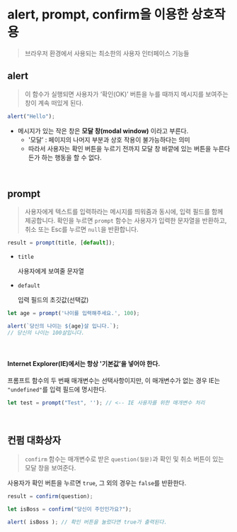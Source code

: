 # alert, prompt, confirm을 이용한 상호작용

> 브라우저 환경에서 사용되는 최소한의 사용자 인터페이스 기능들

## alert

> 이 함수가 실행되면 사용자가 ‘확인(OK)’ 버튼을 누를 때까지 메시지를 보여주는 창이 계속 떠있게 된다.

```javascript
alert("Hello");
```

- 메시지가 있는 작은 창은 **모달 창(modal window)** 이라고 부른다.
  - '모달’ : 페이지의 나머지 부분과 상호 작용이 불가능하다는 의미
  - 따라서 사용자는 확인 버튼을 누르기 전까지 모달 창 바깥에 있는 버튼을 누른다든가 하는 행동을 할 수 없다.

<br>

## prompt

> 사용자에게 텍스트를 입력하라는 메시지를 띄워줌과 동시에, 입력 필드를 함께 제공합니다. 확인을 누르면 `prompt` 함수는 사용자가 입력한 문자열을 반환하고, 취소 또는 Esc를 누르면 `null`을 반환합니다.

```javascript
result = prompt(title, [default]);
```

- `title`

  사용자에게 보여줄 문자열

- `default`

  입력 필드의 초깃값(선택값)

```javascript
let age = prompt('나이를 입력해주세요.', 100);

alert(`당신의 나이는 ${age}살 입니다.`); 
// 당신의 나이는 100살입니다.
```

<br>

#### Internet Explorer(IE)에서는 항상 '기본값’을 넣어야 한다.

프롬프트 함수의 두 번째 매개변수는 선택사항이지만, 이 매개변수가 없는 경우 IE는 `"undefined"`를 입력 필드에 명시한다.

```javascript
let test = prompt("Test", ''); // <-- IE 사용자를 위한 매개변수 처리
```

<br>

## 컨펌 대화상자

> `confirm` 함수는 매개변수로 받은 `question(질문)`과 확인 및 취소 버튼이 있는 모달 창을 보여준다.

사용자가 확인 버튼을 누르면 `true`, 그 외의 경우는 `false`를 반환한다.

```javascript
result = confirm(question);
```

```javascript
let isBoss = confirm("당신이 주인인가요?");

alert( isBoss ); // 확인 버튼을 눌렀다면 true가 출력된다.
```

